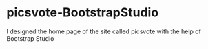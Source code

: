 # picsvote-BootstrapStudio
I designed the home page of the site called picsvote with the help of Bootstrap Studio

